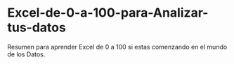 # Excel-de-0-a-100-para-Analizar-tus-datos
Resumen para aprender Excel de 0 a 100 si estas comenzando en el mundo de los Datos.
